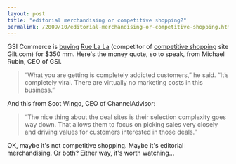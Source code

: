 ```yaml
---
layout: post
title: "editorial merchandising or competitive shopping?"
permalink: /2009/10/editorial-merchandising-or-competitive-shopping.html
---
```


GSI Commerce is [buying](http://www.nytimes.com/2009/10/28/technology/start-ups/28shop.html?_r=1&ref=technology#) [Rue La La](http://www.ruelala.com/) (competitor of [competitive shopping](http://www.sippey.com/2009/10/competitive-shopping.html) site Gilt.com) for $350 mm. Here's the money quote, so to speak, from Michael Rubin, CEO of GSI.

> “What you are getting is completely addicted customers,” he said. “It’s completely viral. There are virtually no marketing costs in this business.”

And this from Scot Wingo, CEO of ChannelAdvisor:

> “The nice thing about the deal sites is their selection complexity goes way down. That allows them to focus on picking sales very closely and driving values for customers interested in those deals.”

OK, maybe it's not competitive shopping. Maybe it's editorial merchandising. Or both? Either way, it's worth watching...